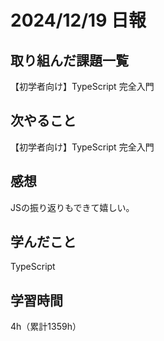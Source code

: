 # 2024/12/19 日報
## 取り組んだ課題一覧
【初学者向け】TypeScript 完全入門


## 次やること
【初学者向け】TypeScript 完全入門


## 感想
JSの振り返りもできて嬉しい。


## 学んだこと
TypeScript


## 学習時間
4h（累計1359h）
